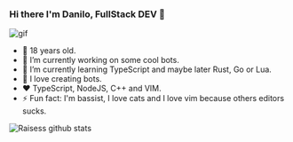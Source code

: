 ### Hi there I'm Danilo, FullStack DEV 👋

![gif](https://media1.tenor.com/images/b2058ec59f48a2974cf6f4f0b61dcca5/tenor.gif?itemid=13228773)

- 👨 18 years old.
- 🔭 I’m currently working on some cool bots.
- 🌱 I’m currently learning TypeScript and maybe later Rust, Go or Lua.
- 🤖 I love creating bots.
- ❤️ TypeScript, NodeJS, C++ and VIM.
- ⚡ Fun fact: I'm bassist, I love cats and I love vim because others editors sucks.

![Raisess github stats](https://github-readme-stats.vercel.app/api?username=Raisess&count_private=true&show_icons=true&theme=monokai)

